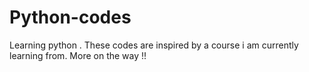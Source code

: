 # Python-codes
Learning python . These codes are inspired by a course i am currently learning from. More on the way !!
